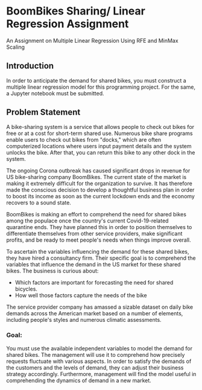 # BoomBikes Sharing/ Linear Regression Assignment
An Assignment on Multiple Linear Regression Using RFE and MinMax Scaling

## Introduction

In order to anticipate the demand for shared bikes, you must construct a multiple linear regression model for this programming project. For the same, a Jupyter notebook must be submitted. 


## Problem Statement
A bike-sharing system is a service that allows people to check out bikes for free or at a cost for short-term shared use. Numerous bike share programs enable users to check out bikes from "docks," which are often computerized locations where users input payment details and the system unlocks the bike. After that, you can return this bike to any other dock in the system.

The ongoing Corona outbreak has caused significant drops in revenue for US bike-sharing company BoomBikes. The current state of the market is making it extremely difficult for the organization to survive. It has therefore made the conscious decision to develop a thoughtful business plan in order to boost its income as soon as the current lockdown ends and the economy recovers to a sound state. 

BoomBikes is making an effort to comprehend the need for shared bikes among the populace once the country's current Covid-19-related quarantine ends. They have planned this in order to position themselves to differentiate themselves from other service providers, make significant profits, and be ready to meet people's needs when things improve overall.

To ascertain the variables influencing the demand for these shared bikes, they have hired a consultancy firm. Their specific goal is to comprehend the variables that influence the demand in the US market for these shared bikes. The business is curious about:

- Which factors are important for forecasting the need for shared bicycles.
- How well those factors capture the needs of the bike

The service provider company has amassed a sizable dataset on daily bike demands across the American market based on a number of elements, including people's styles and numerous climatic assessments. 

### Goal:
You must use the available independent variables to model the demand for shared bikes. The management will use it to comprehend how precisely requests fluctuate with various aspects. In order to satisfy the demands of the customers and the levels of demand, they can adjust their business strategy accordingly. Furthermore, management will find the model useful in comprehending the dynamics of demand in a new market.
